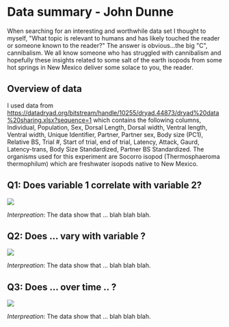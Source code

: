 # Data summary - John Dunne

When searching for an interesting and worthwhile data set I thought to myself, "What topic is relevant to humans and has likely touched the reader or someone known to the reader?" The answer is obvious...the big "C", cannibalism. We all know someone who has struggled with cannibalism and hopefully these insights related to some salt of the earth isopods from some hot springs in New Mexico deliver some solace to you, the reader.

## Overview of data
I used data from https://datadryad.org/bitstream/handle/10255/dryad.44873/dryad%20data%20sharing.xlsx?sequence=1 which contains the following columns, Individual, Population, Sex, Dorsal Length, Dorsal width, Ventral length, Ventral width, Unique Identifier, Partner, Partner sex, Body size (PC1), Relative BS, Trial #, Start of trial, end of trial, Latency, Attack, Gaurd, Latency-trans, Body Size Standardized, Partner BS Standardized.  The organisms used for this experiment are Socorro isopod (Thermosphaeroma thermophilum) which are freshwater isopods native to New Mexico.

## Q1: Does variable 1 correlate with variable 2?

![](plot1.png)

*Interpreation*: The data show that ... blah blah blah.

## Q2: Does ... vary with variable ?

![](plot2.png)

*Interpreation*: The data show that ... blah blah blah.

## Q3: Does ... over time .. ?

![](plot3.png)

*Interpreation*: The data show that ... blah blah blah.
